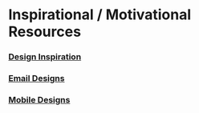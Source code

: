 # Inspirational / Motivational Resources

### [Design Inspiration](design.md)
### [Email Designs](emails.md)
### [Mobile Designs](mobile.md)